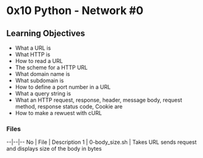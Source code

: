 # 0x10 Python - Network #0

## Learning Objectives

* What a URL is
* What HTTP is
* How to read a URL
* The scheme for a HTTP URL
* What domain name is
* What subdomain is
* How to define a port number in a URL
* What a query string is
* What an HTTP request, response, header, message body, request method,
response status code, Cookie are
* How to make a rewuest with cURL

### Files
--|--|--
No | File | Description
1 | 0-body_size.sh | Takes URL sends request and displays size of the body in bytes